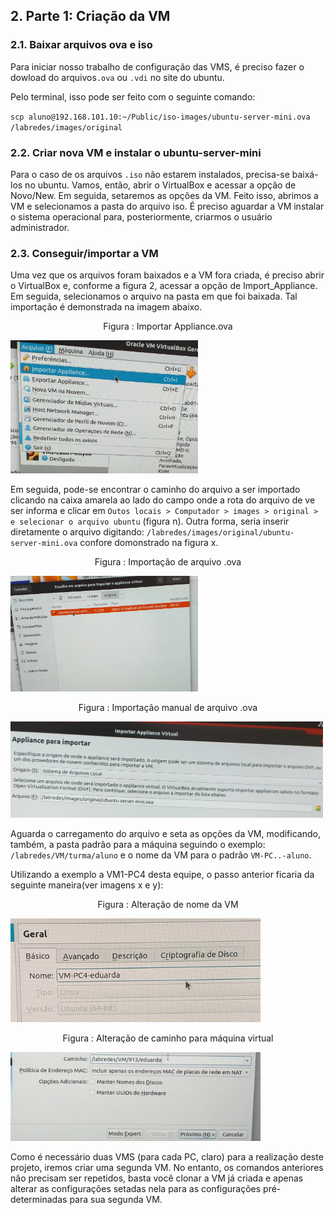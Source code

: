 
## 2.   Parte 1: Criação da VM

### 2.1. Baixar arquivos ova e iso

Para iniciar nosso trabalho de configuração das VMS, é preciso fazer o dowload do arquivos``.ova`` ou ``.vdi`` no site do ubuntu.

Pelo terminal, isso pode ser feito com o seguinte comando: 

``scp aluno@192.168.101.10:~/Public/iso-images/ubuntu-server-mini.ova /labredes/images/original``

### 2.2. Criar nova VM e instalar o ubuntu-server-mini

Para o caso de os arquivos ``.iso`` não estarem instalados, precisa-se baixá-los no ubuntu. Vamos, então, abrir o VirtualBox e acessar a opção de Novo/New. Em seguida, setaremos as opções da VM. Feito isso, abrimos a VM e selecionamos a pasta do arquivo iso. É preciso aguardar a VM instalar o sistema operacional para, posteriormente, criarmos o usuário administrador. 

### 2.3. Conseguir/importar a VM

Uma vez que os arquivos foram baixados e a VM fora criada, é preciso abrir o VirtualBox e, conforme a figura 2, acessar a opção de Import_Appliance. Em seguida, selecionamos o arquivo na pasta em que foi baixada. Tal importação é demonstrada na imagem abaixo.

<p><center> Figura : Importar Appliance.ova</center></p>   
   <img src="figures/importAppliance.jpg" alt=""
    title="Figura: Importar Appliance" width="300" height="auto"/>
    
Em seguida, pode-se encontrar o caminho do arquivo a ser importado clicando na caixa amarela ao lado do campo onde a rota do arquivo de ve ser informa e clicar em ``Outos locais > Computador > images > original > e selecionar o arquivo ubuntu`` (figura n). Outra forma, seria inserir diretamente o arquivo digitando: ``/labredes/images/original/ubuntu-server-mini.ova`` confore domonstrado na figura x. 

<p><center> Figura : Importação de arquivo .ova</center></p>   
   <img src="figures/arquivoUbuntu.jpg" alt=""
    title="Figura 1: Arquivo ova 1" width="300" height="auto"/>
    
<p><center> Figura : Importação manual de arquivo .ova</center></p>   
   <img src="figures/importAppliance2.jpg" alt=""
    title="Figura 1: Arquivo ova 2" width="500" height="auto"/>
 
Aguarda o carregamento do arquivo e seta as opções da VM, modificando, também, a pasta padrão para a máquina seguindo o exemplo: ``/labredes/VM/turma/aluno`` e o nome da VM para o padrão ``VM-PC..-aluno``.

Utilizando a exemplo a VM1-PC4 desta equipe, o passo anterior ficaria da seguinte maneira(ver imagens x e y): 

<p><center> Figura : Alteração de nome da VM</center></p>   
   <img src="figures/nomeVM.jpg" alt=""
    title="Figura : Nome-VM" width="400" height="auto"/>

<p><center> Figura : Alteração de caminho para máquina virtual</center></p>   
   <img src="figures/caminhoVM.jpg" alt=""
    title="Figura : Caminho" width="400" height="auto"/>
 
Como é necessário duas VMS (para cada PC, claro) para a realização deste projeto, iremos criar uma segunda VM. No entanto, os comandos anteriores não precisam ser repetidos, basta você clonar a VM já criada e apenas alterar as configurações setadas nela para as configurações pré-determinadas para sua segunda VM.

